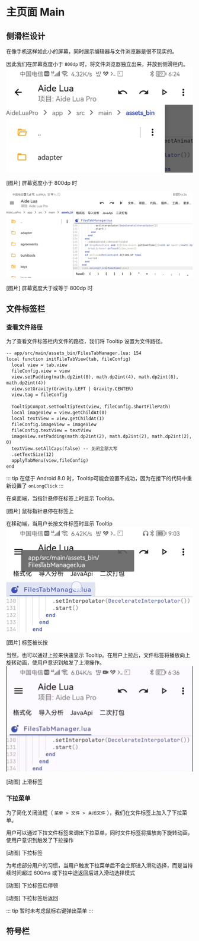 # 主页面 Main
## 侧滑栏设计
在像手机这样如此小的屏幕，同时展示编辑器与文件浏览器是很不现实的。

因此我们在屏幕宽度小于 `800dp` 时，将文件浏览器独立出来，并放到侧滑栏内。
![](/images/ui/main/filebrowser_narrow.jpg)
<p class="pictureName">[图片] 屏幕宽度小于 800dp 时</p>

![](/images/ui/main/filebrowser_wide.jpg)
<p class="pictureName">[图片] 屏幕宽度大于或等于 800dp 时</p>

## 文件标签栏
### 查看文件路径
为了查看文件标签栏内文件的路径，我们将 Tooltip 设置为文件路径。
``` lua{9}
-- app/src/main/assets_bin/FilesTabManager.lua: 154
local function initFileTabView(tab, fileConfig)
  local view = tab.view
  fileConfig.view = view
  view.setPadding(math.dp2int(8), math.dp2int(4), math.dp2int(8), math.dp2int(4))
  view.setGravity(Gravity.LEFT | Gravity.CENTER)
  view.tag = fileConfig

  TooltipCompat.setTooltipText(view, fileConfig.shortFilePath)
  local imageView = view.getChildAt(0)
  local textView = view.getChildAt(1)
  fileConfig.imageView = imageView
  fileConfig.textView = textView
  imageView.setPadding(math.dp2int(2), math.dp2int(2), math.dp2int(2), 0)
  textView.setAllCaps(false) -- 关闭全部大写
  .setTextSize(12)
  applyTabMenu(view,fileConfig)
end
```
::: tip
在低于 Android 8.0 时，Tooltip可能会设置不成功，因为在接下的代码中重新设置了 `onLongClick`
:::

在桌面端，当指针悬停在标签上时显示 Tooltip。
<p class="pictureName">[图片] 鼠标指针悬停在标签上</p>

在移动端，当用户长按文件标签时显示 Tooltip
![](/images/ui/main/tab_hover_finger.jpg)
<p class="pictureName">[图片] 标签被长按</p>

当然，也可以通过上拉来快速显示 Tooltip。在用户上拉后，文件标签将播放向上旋转动画，使用户意识到触发了上滑操作。
![](/images/ui/main/tab_slideup.gif)
<p class="pictureName">[动图] 上滑标签</p>


### 下拉菜单
为了简化关闭流程（ `菜单 > 文件 > 关闭文件` ），我们在文件标签上加入了下拉菜单。

用户可以通过下拉文件标签来调出下拉菜单，同时文件标签将播放向下旋转动画，使用户意识到触发了下拉操作
<p class="pictureName">[动图] 下拉标签</p>

为考虑部分用户的习惯，当用户触发下拉菜单后不会立即进入滑动选择，而是当持续时间超过 600ms 或下拉中途返回后进入滑动选择模式
<p class="pictureName">[动图] 下拉标签后停顿</p>

<p class="pictureName">[动图] 下拉标签后返回</p>

::: tip
暂时未考虑鼠标右键弹出菜单
:::

## 符号栏